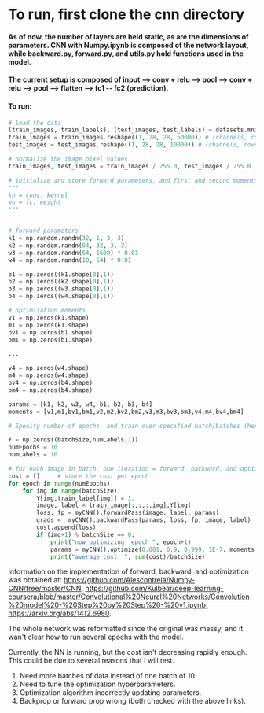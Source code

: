 # To run, first clone the cnn directory

#### As of now, the number of layers are held static, as are the dimensions of parameters. CNN with Numpy.ipynb is composed of the network layout, while backward.py, forward.py, and utils.py hold functions used in the model.

#### The current setup is composed of input --> conv + relu --> pool --> conv + relu --> pool --> flatten --> fc1 -- fc2 (prediction). 

#### To run:
```python
# load the data
(train_images, train_labels), (test_images, test_labels) = datasets.mnist.load_data()
train_images = train_images.reshape((1, 28, 28, 60000)) # (channels, rows, cols, imgs)
test_images = test_images.reshape((1, 28, 28, 10000)) # (channels, rows, cols, imgs)
```
```python
# normalize the image pixel values
train_images, test_images = train_images / 255.0, test_images / 255.0
```

```python
# initialize and store forward parameters, and first and second moments of gradient for optimization
"""
kn = conv. kernel
wn = fc. weight
"""


# forward parameters
k1 = np.random.randn(32, 1, 3, 3)
k2 = np.random.randn(64, 32, 3, 3)
w3 = np.random.randn(64, 1600) * 0.01
w4 = np.random.randn(10, 64) * 0.01

b1 = np.zeros((k1.shape[0],1))
b2 = np.zeros((k2.shape[0],1))
b3 = np.zeros((w3.shape[0],1))
b4 = np.zeros((w4.shape[0],1))

# optimization moments
v1 = np.zeros(k1.shape)
m1 = np.zeros(k1.shape)
bv1 = np.zeros(b1.shape)
bm1 = np.zeros(b1.shape)

...

v4 = np.zeros(w4.shape)
m4 = np.zeros(w4.shape)
bv4 = np.zeros(b4.shape)
bm4 = np.zeros(b4.shape)

params = [k1, k2, w3, w4, b1, b2, b3, b4]
moments = [v1,m1,bv1,bm1,v2,m2,bv2,bm2,v3,m3,bv3,bm3,v4,m4,bv4,bm4]
```

```python
# Specify number of epochs, and train over specified batch/batches (here I train over a single batch only)

Y = np.zeros((batchSize,numLabels,1))                                            # init array of one hot vector labels
numEpochs = 10
numLabels = 10                                                                   # numbers 0 - 9 

# for each image in batch, one iteration = forward, backward, and optimization
cost = []     # store the cost per epoch
for epoch in range(numEpochs):                                                                   
    for img in range(batchSize):
        Y[img,train_label[img]] = 1.                                             # one hot vector labels
        image, label = train_image[:,:,:,img],Y[img]                             # load the i-th example
        loss, fp = myCNN().forwardPass(image, label, params)                     # this returns the loss and forward pass
        grads =  myCNN().backwardPass(params, loss, fp, image, label)            # this returns the gradiets w.r.t the loss
        cost.append(loss)
        if (img+1) % batchSize == 0:                                             # every batchSize, optimize/print cost
            print("now optimizing: epoch ", epoch+1)
            params = myCNN().optimize(0.001, 0.9, 0.999, 1E-7, moments, grads, params, img, batchSize)
            print("average cost: ", sum(cost)/batchSize)
```

Information on the implementation of forward, backward, and optimization was obtained at: https://github.com/Alescontrela/Numpy-CNN/tree/master/CNN, https://github.com/Kulbear/deep-learning-coursera/blob/master/Convolutional%20Neural%20Networks/Convolution%20model%20-%20Step%20by%20Step%20-%20v1.ipynb, https://arxiv.org/abs/1412.6980.

The whole network was reformatted since the original was messy, and it wan't clear how to run several epochs with the model.

Currently, the NN is running, but the cost isn't decreasing rapidly enough. This could be due to several reasons that I will test.
1) Need more batches of data instead of one batch of 10.
2) Need to tune the optimization hyperparameters.
3) Optimization algorithm incorrectly updating parameters.
4) Backprop or forward prop wrong (both checked with the above links).
